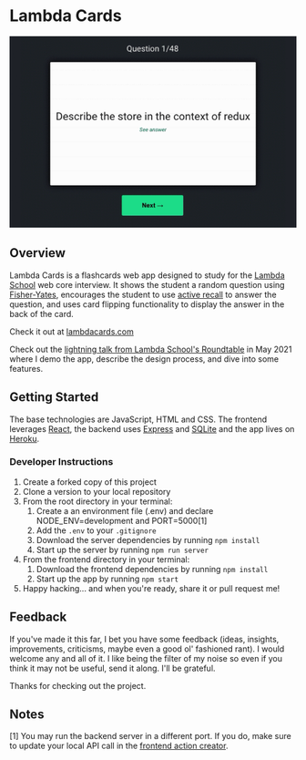 # Lambda Cards
![](preview.gif)

## Overview
Lambda Cards is a flashcards web app designed to study for the [Lambda School](https://lambdaschool.com/) web core interview. It shows the student a random question using [Fisher-Yates](https://en.wikipedia.org/wiki/Fisher%E2%80%93Yates_shuffle), encourages the student to use [active recall](https://en.wikipedia.org/wiki/Active_recall) to answer the question, and uses card flipping functionality to display the answer in the back of the card.

Check it out at [lambdacards.com](http://www.lambdacards.com)

Check out the [lightning talk from Lambda School's Roundtable](https://www.youtube.com/watch?v=KtBfGsI_XbM) in May 2021 where I demo the app, describe the design process, and dive into some features.

## Getting Started
The base technologies are JavaScript, HTML and CSS. The frontend leverages [React](https://reactjs.org/), the backend uses [Express](https://expressjs.com/) and [SQLite](https://www.sqlite.org/index.html) and the app lives on [Heroku](heroku.com).

### Developer Instructions
1. Create a forked copy of this project
1. Clone a version to your local repository
1. From the root directory in your terminal:
    1. Create a an environment file (.env) and declare NODE_ENV=development and PORT=5000[1]
    1. Add the `.env` to your `.gitignore`
    1. Download the server dependencies by running `npm install`
    1. Start up the server by running `npm run server`
1. From the frontend directory in your terminal:
    1. Download the frontend dependencies by running `npm install`
    1. Start up the app by running `npm start`
1. Happy hacking... and when you're ready, share it or pull request me!

## Feedback
If you've made it this far, I bet you have some feedback (ideas, insights, improvements, criticisms, maybe even a good ol' fashioned rant). I would welcome any and all of it. I like being the filter of my noise so even if you think it may not be useful, send it along. I'll be grateful.

Thanks for checking out the project.

## Notes
[1] You may run the backend server in a different port. If you do, make sure to update your local API call in the [frontend action creator](https://github.com/dgamboa/lambda-cards/blob/main/frontend/src/actions/index.js).
